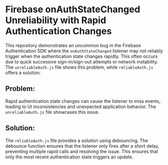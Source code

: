 # Firebase onAuthStateChanged Unreliability with Rapid Authentication Changes

This repository demonstrates an uncommon bug in the Firebase Authentication SDK where the `onAuthStateChanged` listener may not reliably trigger when the authentication state changes rapidly. This often occurs due to quick successive sign-in/sign-out attempts or network instability.  The `unreliableAuth.js` file shows this problem, while `reliableAuth.js` offers a solution.

## Problem:

Rapid authentication state changes can cause the listener to miss events, leading to UI inconsistencies and unexpected application behavior. The `unreliableAuth.js` file showcases this issue. 

## Solution:

The `reliableAuth.js` file provides a solution using debouncing. The debounce function ensures that the listener only fires after a short delay, preventing multiple rapid calls and resolving the issue. This ensures that only the most recent authentication state triggers an update.